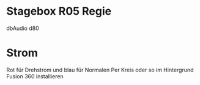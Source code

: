 
# Stagebox R05 Regie

dbAudio d80


# Strom

Rot für Drehstrom und blau für Normalen
Per Kreis oder so im Hintergrund 
Fusion 360 installieren 

 